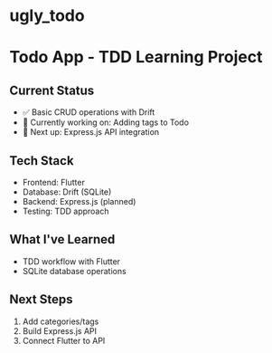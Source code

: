 # ugly_todo

# Todo App - TDD Learning Project

## Current Status

- ✅ Basic CRUD operations with Drift
- 🔄 Currently working on: Adding tags to Todo
- 📅 Next up: Express.js API integration

## Tech Stack

- Frontend: Flutter
- Database: Drift (SQLite)
- Backend: Express.js (planned)
- Testing: TDD approach

## What I've Learned

- TDD workflow with Flutter
- SQLite database operations

## Next Steps

1. Add categories/tags
2. Build Express.js API
3. Connect Flutter to API
